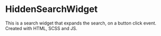 # HiddenSearchWidget

This is a search widget that expands the search, on a button click event. Created with HTML, SCSS and JS.
